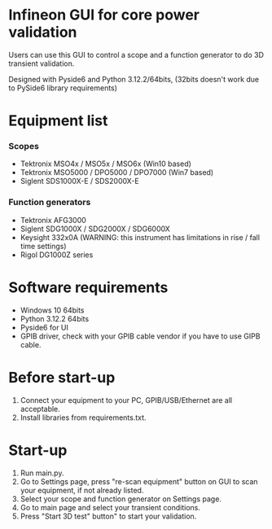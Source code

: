 # Infineon GUI for core power validation

Users can use this GUI to control a scope and a function generator to do 3D transient validation.

Designed with Pyside6 and Python 3.12.2/64bits, (32bits doesn't work due to PySide6 library requirements)

# Equipment list

### Scopes

- Tektronix MSO4x / MSO5x / MSO6x (Win10 based)
- Tektronix MSO5000 / DPO5000 / DPO7000 (Win7 based)
- Siglent SDS1000X-E / SDS2000X-E

### Function generators

- Tektronix AFG3000
- Siglent SDG1000X / SDG2000X / SDG6000X
- Keysight 332x0A (WARNING: this instrument has limitations in rise / fall time settings)
- Rigol DG1000Z series

# Software requirements

- Windows 10 64bits
- Python 3.12.2 64bits
- Pyside6 for UI
- GPIB driver, check with your GPIB cable vendor if you have to use GIPB cable.

# Before start-up

1. Connect your equipment to your PC, GPIB/USB/Ethernet are all acceptable.
2. Install libraries from requirements.txt.

# Start-up

1. Run main.py.
2. Go to Settings page, press "re-scan equipment" button on GUI to scan your equipment, if not already listed.
3. Select your scope and function generator on Settings page.
4. Go to main page and select your transient conditions.
5. Press "Start 3D test" button" to start your validation.
